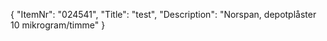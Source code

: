 {
  "ItemNr": "024541",
  "Title": "test",
  "Description": "Norspan, depotplåster 10 mikrogram/timme"
}